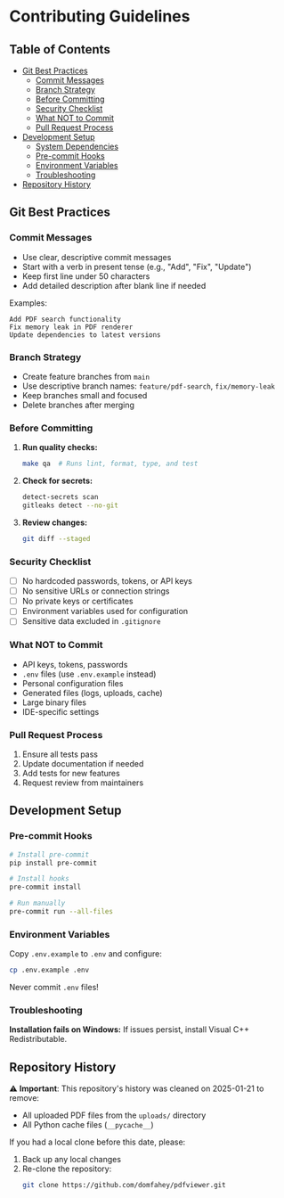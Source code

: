 # Contributing Guidelines

## Table of Contents

- [Git Best Practices](#git-best-practices)
  - [Commit Messages](#commit-messages)
  - [Branch Strategy](#branch-strategy)
  - [Before Committing](#before-committing)
  - [Security Checklist](#security-checklist)
  - [What NOT to Commit](#what-not-to-commit)
  - [Pull Request Process](#pull-request-process)
- [Development Setup](#development-setup)
  - [System Dependencies](#system-dependencies)
  - [Pre-commit Hooks](#pre-commit-hooks)
  - [Environment Variables](#environment-variables)
  - [Troubleshooting](#troubleshooting)
- [Repository History](#repository-history)

## Git Best Practices

### Commit Messages
- Use clear, descriptive commit messages
- Start with a verb in present tense (e.g., "Add", "Fix", "Update")
- Keep first line under 50 characters
- Add detailed description after blank line if needed

Examples:
```
Add PDF search functionality
Fix memory leak in PDF renderer
Update dependencies to latest versions
```

### Branch Strategy
- Create feature branches from `main`
- Use descriptive branch names: `feature/pdf-search`, `fix/memory-leak`
- Keep branches small and focused
- Delete branches after merging

### Before Committing

1. **Run quality checks:**
   ```bash
   make qa  # Runs lint, format, type, and test
   ```

2. **Check for secrets:**
   ```bash
   detect-secrets scan
   gitleaks detect --no-git
   ```

3. **Review changes:**
   ```bash
   git diff --staged
   ```

### Security Checklist
- [ ] No hardcoded passwords, tokens, or API keys
- [ ] No sensitive URLs or connection strings
- [ ] No private keys or certificates
- [ ] Environment variables used for configuration
- [ ] Sensitive data excluded in `.gitignore`

### What NOT to Commit
- API keys, tokens, passwords
- `.env` files (use `.env.example` instead)
- Personal configuration files
- Generated files (logs, uploads, cache)
- Large binary files
- IDE-specific settings

### Pull Request Process
1. Ensure all tests pass
2. Update documentation if needed
3. Add tests for new features
4. Request review from maintainers

## Development Setup

### Pre-commit Hooks
```bash
# Install pre-commit
pip install pre-commit

# Install hooks
pre-commit install

# Run manually
pre-commit run --all-files
```

### Environment Variables
Copy `.env.example` to `.env` and configure:
```bash
cp .env.example .env
```

Never commit `.env` files!

### Troubleshooting

**Installation fails on Windows:**
If issues persist, install Visual C++ Redistributable.

## Repository History

⚠️ **Important**: This repository's history was cleaned on 2025-01-21 to remove:
- All uploaded PDF files from the `uploads/` directory
- All Python cache files (`__pycache__`)

If you had a local clone before this date, please:
1. Back up any local changes
2. Re-clone the repository:
   ```bash
   git clone https://github.com/domfahey/pdfviewer.git
   ```